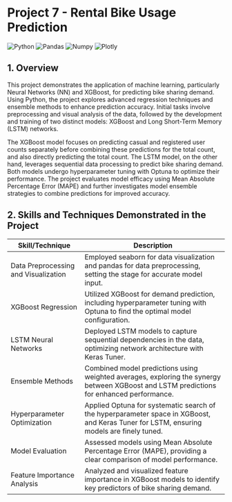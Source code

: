 # Project 7 - Rental Bike Usage Prediction

![Python](https://img.shields.io/badge/Python-FFD43B?style=for-the-badge&logo=python&logoColor=blue)
![Pandas](https://img.shields.io/badge/Pandas-2C2D72?style=for-the-badge&logo=pandas&logoColor=white)
![Numpy](https://img.shields.io/badge/Numpy-777BB4?style=for-the-badge&logo=numpy&logoColor=white)
![Plotly](https://img.shields.io/badge/Plotly-239120?style=for-the-badge&logo=plotly&logoColor=white)
<br>

## 1. Overview
This project demonstrates the application of machine learning, particularly Neural Networks (NN) and XGBoost, for predicting bike sharing demand. Using Python, the project explores advanced regression techniques and ensemble methods to enhance prediction accuracy. Initial tasks involve preprocessing and visual analysis of the data, followed by the development and training of two distinct models: XGBoost and Long Short-Term Memory (LSTM) networks.

The XGBoost model focuses on predicting casual and registered user counts separately before combining these predictions for the total count, and also directly predicting the total count. The LSTM model, on the other hand, leverages sequential data processing to predict bike sharing demand. Both models undergo hyperparameter tuning with Optuna to optimize their performance. The project evaluates model efficacy using Mean Absolute Percentage Error (MAPE) and further investigates model ensemble strategies to combine predictions for improved accuracy.

## 2. Skills and Techniques Demonstrated in the Project
| Skill/Technique                            | Description |
|--------------------------------------------|-------------|
| Data Preprocessing and Visualization       | Employed seaborn for data visualization and pandas for data preprocessing, setting the stage for accurate model input. |
| XGBoost Regression                         | Utilized XGBoost for demand prediction, including hyperparameter tuning with Optuna to find the optimal model configuration. |
| LSTM Neural Networks                       | Deployed LSTM models to capture sequential dependencies in the data, optimizing network architecture with Keras Tuner. |
| Ensemble Methods                           | Combined model predictions using weighted averages, exploring the synergy between XGBoost and LSTM predictions for enhanced performance. |
| Hyperparameter Optimization                | Applied Optuna for systematic search of the hyperparameter space in XGBoost, and Keras Tuner for LSTM, ensuring models are finely tuned. |
| Model Evaluation                           | Assessed models using Mean Absolute Percentage Error (MAPE), providing a clear comparison of model performance. |
| Feature Importance Analysis                | Analyzed and visualized feature importance in XGBoost models to identify key predictors of bike sharing demand. |